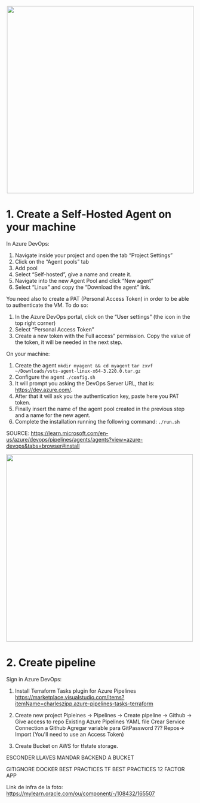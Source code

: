 <!-- ![alt text](https://github.com/tferrari92/tomaco/blob/main/resources/all-the-things.webp?raw=true) -->

<p style="text-align: center;"><img src="https://github.com/tferrari92/tomaco/blob/main/resources/all-the-things.webp" width="500"></p>




# 1. Create a Self-Hosted Agent on your machine 
In Azure DevOps:
1. Navigate inside your project and open the tab “Project Settings”
2. Click on the “Agent pools” tab
3. Add pool
4. Select “Self-hosted”, give a name and create it.
5. Navigate into the new Agent Pool and click “New agent”
6. Select “Linux” and copy the “Download the agent” link.

You need also to create a PAT (Personal Access Token) in order to be able to authenticate the VM. To do so:
1. In the Azure DevOps portal, click on the “User settings” (the icon in the top right corner)
2. Select “Personal Access Token”
3. Create a new token with the Full access” permission. Copy the value of the token, it will be needed in the next step.

On your machine:
1. Create the agent
```mkdir myagent && cd myagent```
 ```tar zxvf ~/Downloads/vsts-agent-linux-x64-3.220.0.tar.gz```
2. Configure the agent
```./config.sh```
3. It will prompt you asking the DevOps Server URL, that is: https://dev.azure.com/<organization name>.
4. After that it will ask you the authentication key, paste here you PAT token.
5. Finally insert the name of the agent pool created in the previous step and a name for the new agent.
6. Complete the installation running the following command:
```./run.sh```

SOURCE: https://learn.microsoft.com/en-us/azure/devops/pipelines/agents/agents?view=azure-devops&tabs=browser#install

<img src="(https://github.com/tferrari92/tomaco/blob/main/resources/not-the-same.png" width="500">

<!-- ![alt text](https://github.com/tferrari92/tomaco/blob/main/resources/not-the-same.png?raw=true) -->

# 2. Create pipeline
Sign in Azure DevOps:
1. Install Terraform Tasks plugin for Azure Pipelines https://marketplace.visualstudio.com/items?itemName=charleszipp.azure-pipelines-tasks-terraform
2. Create new project
    Pipleines -> Pipelines -> Create pipeline -> Github -> Give access to repo
     Existing Azure Pipelines YAML file
Crear Service Connection a Github
     Agregar variable para GitPassword
   ??? Repos-> Import (You'll need to use an Access Token) 

1. Create Bucket on AWS for tfstate storage.




ESCONDER LLAVES
MANDAR BACKEND A BUCKET

GITIGNORE
DOCKER BEST PRACTICES
TF BEST PRACTICES
12 FACTOR APP


Link de infra de la foto:
https://mylearn.oracle.com/ou/component/-/108432/165507
